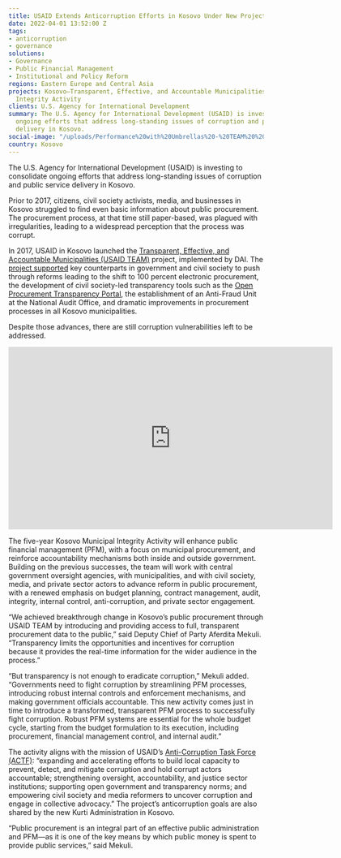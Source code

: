 ```yaml
---
title: USAID Extends Anticorruption Efforts in Kosovo Under New Project
date: 2022-04-01 13:52:00 Z
tags:
- anticorruption
- governance
solutions:
- Governance
- Public Financial Management
- Institutional and Policy Reform
regions: Eastern Europe and Central Asia
projects: Kosovo—Transparent, Effective, and Accountable Municipalities (TEAM); Municipal
  Integrity Activity
clients: U.S. Agency for International Development
summary: The U.S. Agency for International Development (USAID) is investing to consolidate
  ongoing efforts that address long-standing issues of corruption and public service
  delivery in Kosovo.
social-image: "/uploads/Performance%20with%20Umbrellas%20-%20TEAM%20%20-%20FOL%20%20(15).jpg"
country: Kosovo
---
```


The U.S. Agency for International Development (USAID) is investing to consolidate ongoing efforts that address long-standing issues of corruption and public service delivery in Kosovo.

Prior to 2017, citizens, civil society activists, media, and businesses in Kosovo struggled to find even basic information about public procurement. The procurement process, at that time still paper-based, was plagued with irregularities, leading to a widespread perception that the process was corrupt. 

In 2017, USAID in Kosovo launched the [Transparent, Effective, and Accountable Municipalities (USAID TEAM)](https://www.dai.com/our-work/projects/kosovo-transparent-effective-and-accountable-municipalities-team) project, implemented by DAI. The [project supported](https://dai-global-developments.com/articles/local-governance-chipping-away-at-corruption) key counterparts in government and civil society to push through reforms leading to the shift to 100 percent electronic procurement, the development of civil society-led transparency tools such as the [Open Procurement Transparency Portal](http://www.prokurimihapur.org/), the establishment of an Anti-Fraud Unit at the National Audit Office, and dramatic improvements in procurement processes in all Kosovo municipalities. 

Despite those advances, there are still corruption vulnerabilities left to be addressed.

<iframe src="https://player.vimeo.com/video/695011456?h=fb566c909e" width="640" height="360" frameborder="0" allow="autoplay; fullscreen; picture-in-picture" allowfullscreen></iframe>

The five-year Kosovo Municipal Integrity Activity will enhance public financial management (PFM), with a focus on municipal procurement, and reinforce accountability mechanisms both inside and outside government. Building on the previous successes, the team will work with central government oversight agencies, with municipalities, and with civil society, media, and private sector actors to advance reform in public procurement, with a renewed emphasis on budget planning, contract management, audit, integrity, internal control, anti-corruption, and private sector engagement. 

“We achieved breakthrough change in Kosovo’s public procurement through USAID TEAM by introducing and providing access to full, transparent procurement data to the public,” said Deputy Chief of Party Aferdita Mekuli. “Transparency limits the opportunities and incentives for corruption because it provides the real-time information for the wider audience in the process.” 

“But transparency is not enough to eradicate corruption,” Mekuli added. “Governments need to fight corruption by streamlining PFM processes, introducing robust internal controls and enforcement mechanisms, and making government officials accountable. This new activity comes just in time to introduce a transformed, transparent PFM process to successfully fight corruption. Robust PFM systems are essential for the whole budget cycle, starting from the budget formulation to its execution, including procurement, financial management control, and internal audit.”

The activity aligns with the mission of USAID’s [Anti-Corruption Task Force (ACTF)](https://www.usaid.gov/anti-corruption): “expanding and accelerating efforts to build local capacity to prevent, detect, and  mitigate corruption and hold corrupt actors accountable; strengthening oversight, accountability, and justice sector institutions; supporting open government and transparency norms; and empowering civil society and media reformers to uncover corruption and engage in collective advocacy.” The project’s anticorruption goals are also shared by the new Kurti Administration in Kosovo.

“Public procurement is an integral part of an effective public administration and PFM—as it is one of the key means by which public money is spent to provide public services,” said Mekuli.